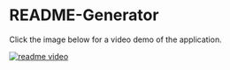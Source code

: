 # README-Generator


Click the image below for a video demo of the application.

[![readme video](http://img.youtube.com/vi/yu4gpZa-LlQ/0.jpg)](http://www.youtube.com/watch?v=yu4gpZa-LlQ "Readme demo")



 
